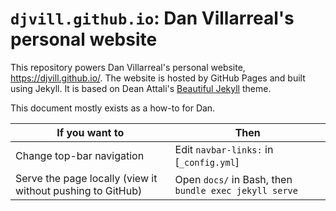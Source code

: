 # `djvill.github.io`: Dan Villarreal's personal website

This repository powers Dan Villarreal's personal website, <https://djvill.github.io/>.
The website is hosted by GitHub Pages and built using Jekyll.
It is based on Dean Attali's [Beautiful Jekyll](https://github.com/daattali/beautiful-jekyll) theme.

This document mostly exists as a how-to for Dan.

| If you want to | Then    |
|----------------|---------|
| Change top-bar navigation | Edit `navbar-links:` in [`_config.yml`] |
| Serve the page locally (view it without pushing to GitHub) | Open `docs/` in Bash, then `bundle exec jekyll serve` |

